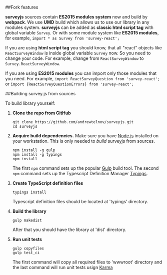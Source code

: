 ##Fork features

**surveyjs** sources contain **ES2015 modules system** now and build by **webpack**. We use **UMD** build which allows us to use our library in any modules system. 
**surveyjs** can be added as **classic html script tag** with global variable `Survey`. Or with some module system like **ES2015 modules**, for example, `import * as Survey from 'survey-react';`

If you are using **html script tag** you should know, that all "react" objects like `ReactSurveyWindow` is inside global variable `Survey` now. So you need to change your code.
For example, change from `ReactSurveyWindow` to `Survey.ReactSurveyWindow`.

If you are using **ES2015 modules** you can import only those modules that you need.
For example, `import ReactSurveyQuestion from 'survey-react';` or `import {ReactSurveyQuestionErrors} from 'survey-react';`

##Building survey.js from sources

To build library yourself:

 1. **Clone the repo from GitHub**  
	```
	git clone https://github.com/andrewtelnov/surveyjs.git
	cd surveyjs
	```

 2. **Acquire build dependencies.** Make sure you have [Node.js](http://nodejs.org/) installed on your workstation. This is only needed to _build_ surveyjs from sources.  
	```
	npm install -g gulp
	npm install -g typings
	npm install
	```
	The first `npm` command sets up the popular [Gulp](http://gulpjs.com/) build tool. 
	The second `npm` command sets up the Typescript Definition Manager [Typings](https://github.com/typings/typings).

 3. **Create TypeScript definition files**
	```
	typings install
	```
	Typescript definition files should be located at 'typings' directory.

 4. **Build the library**
	```
	gulp makedist
	```
	After that you should have the library at 'dist' directory.

 5. **Run unit tests**
	```
	gulp copyfiles
	gulp test_ci
	```
	The first command will copy all required files to 'wwwroot' directory and the last command will run unit tests usign [Karma](https://karma-runner.github.io/0.13/index.html)
